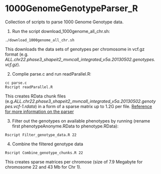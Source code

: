 # 1000GenomeGenotypeParser_R

Collection of scripts to parse 1000 Genome Genotype data.

1. Run the script download_1000genome_all_chr.sh:
```linux
./download_1000genome_all_chr.sh
```
  This downloads the data sets of genotypes per chromosome in vcf.gz format (e.g. *ALL.chr22.phase3_shapeit2_mvncall_integrated_v5a.20130502.genotypes.vcf.gz*).

2. Complie parse.c and run readParallel.R:
```linux
cc parse.c
Rscript readParallel.R
```
  This creates RData chunk files (e.g.*ALL.chr22.phase3_shapeit2_mvncall_integrated_v5a.20130502.genotypes.vcf-1.rdata*) in a form of a sparse matrix up to 1.2G per file. [Reference for more information on the parser](https://github.com/bwlewis/1000_genomes_examples)

3. Filter out the genotypes on available phenotypes by running (rename first phenotypeAnonyme.RData to phenotype.RData):
```linux
Rscript Filter_genotype_data.R 22
```

4. Combine the filtered genotype data
```linux
Rscript Combine_genotype_chunks.R 22
```
  This creates sparse matrices per chromose (size of 7.9 Megabyte for chromosome 22 and 43 Mb for Chr 1).


